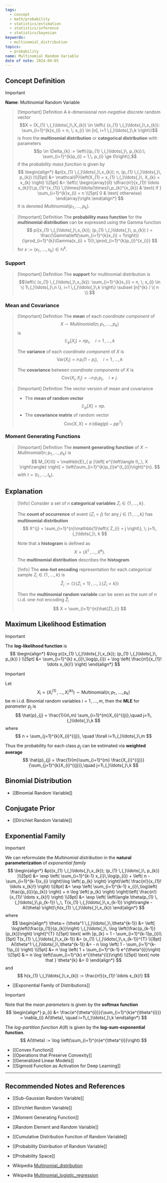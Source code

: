 ```yaml
---
tags:
  - concept
  - math/probability
  - statistics/estimation
  - statistics/inference
  - statistics/bayesian
keywords:
  - multinomial_distribution
topics:
  - probability
name: Multinomial Random Variable
date of note: 2024-09-05
---
```


## Concept Definition

>[!important]
>**Name**: Multinomial Random Variable

>[!important] Definition
>A $k$-dimensional *non-negative discrete* random vector $$X = (X_{1} \,{,}\ldots{,}\,X_{k}) \in \left\{  (x_{1} \,{,}\ldots{,}\,x_{k}): \sum_{i=1}^{k}x_{i} = n, \; x_{i} \in [n], i=1 \,{,}\ldots{,}\,k  \right\}$$ is from the **multinomial distribution** or **categorical distribution** with parameters $$p \in \Delta_{k} := \left\{(p_{1} \,{,}\ldots{,}\, p_{k}):\; \sum_{i=1}^{k}p_{i} = 1,\, p_{i} \ge 0\right\},$$ if the *probability mass function* is given by 
>$$
>\begin{align*}
>&p((x_{1} \,{,}\ldots{,}\,x_{k}); n, (p_{1} \,{,}\ldots{,}\, p_{k}) )\\[5pt]
>&= \mathcal{P}\left(X_{1} = x_{1} \,{,}\ldots{,}\, X_{k} = x_{k} \right) \\[5pt]
>&= \left\{ \begin{array}{ll} \dfrac{n!}{x_{1}! \ldots x_{k}!}\;p_{1}^{x_{1}} \,{\times}\ldots{\times}\,p_{k}^{x_{k}} & \text{ if } \sum_{i=1}^{k}x_{i} = n \\[5pt] 0 & \text{ otherwise} \end{array}\right.\end{align*}
>$$
>It is denoted $Multinomial(p_{1} \,{,}\ldots{,}\, p_{k}).$
>


>[!important] Definition
>The **probability mass function** for the **multinomial distribution**  can be expressed using the Gamma function
>$$
>p((x_{1} \,{,}\ldots{,}\,x_{k}); (p_{1} \,{,}\ldots{,}\, p_{k}) )
> = \frac{\Gamma\left(\sum_{i=1}^{k}x_{i} + 1\right)}{\prod_{i=1}^{k}\Gamma(x_{i} + 1)}\,\prod_{i=1}^{k}p_{i}^{x_{i}}
>$$
>for $x:= (x_{1} \,{,}\ldots{,}\,x_{k}) \in \mathbb{N}^{k}.$

### Support

>[!important] Definition
>The **support** for multinomial distribution is $$\left\{  (x_{1} \,{,}\ldots{,}\,x_{k}): \sum_{i=1}^{k}x_{i} = n, \; x_{i} \in \{ 1\,{,}\ldots{,}\,n \}, i=1 \,{,}\ldots{,}\,k  \right\}  \subset [n]^{k} / \{ n \}.$$



### Mean and Covariance

>[!important] Definition
>The **mean** of each *coordinate component* of $$X \sim Multinomial(n; p_{1} \,{,}\ldots{,}\, p_{k})$$ is $$\mathbb{E}_{ p }\left[  X_{i} \right] = n p_{i}, \quad i=1\,{,}\ldots{,}\,k$$ 
>
>The **variance** of each *coordinate component* of $X$ is $$\text{Var}(X_{i}) = n\,p_{i}(1 - p_{i}), \quad i=1\,{,}\ldots{,}\,k$$
>
>The **covariance** between *coordinate components* of $X$ is $$\text{Cov}(X_{i}, X_{j}) = -n\,p_{i}\,p_{j}, \quad i \neq j.$$

>[!important] Definition
>The vector version of mean and covariance
>- The  **mean of random vector** $$\mathbb{E}_{ p }\left[  X \right] = n p.$$
>- The **covariance matrix** of random vector $$\text{Cov}(X, X) = n\,\left(\text{diag}(p) - pp^{T}\right)$$

### Moment Generating Functions

>[!important] Definition
>The **moment generating function** of $X \sim  Multinomial(n; p_{1} \,{,}\ldots{,}\, p_{k})$ is 
>$$
>M_{X}(t) = \mathbb{E}_{ p }\left[  e^{\left\langle  t\,,\, X   \right\rangle} \right] = \left(\sum_{i=1}^{k}p_{i}e^{t_{i}}\right)^{n}.
>$$
>with $t = (t_{1} \,{,}\ldots{,}\,t_{k}).$



## Explanation

>[!info]
>Consider a set of $n$ **categorical variables** $Z_{i} \in \left\{ 1\,{,}\ldots{,}\, k \right\}$. 
>
>The **count of occurrence** of event $\left\{Z_{i} = j\right\}$ for any $j\in \left\{ 1\,{,}\ldots{,}\, k\right\}$ has **multinomial distribution**
>$$
>X^{j} = \sum_{i=1}^{n}\mathbb{1}\left\{ Z_{i} = j \right\}, \; j=1\,{,}\ldots{,}\, k
>$$
>
>Note that a **histogram** is defined as 
>$$
>X = (X^1 \,{,}\ldots{,}\,X^{k}).
>$$ 
>The **multinomial distribution** describes the **histogram**.

>[!info]
>The **one-hot encoding** representation for each categorical sample $Z_{i} \in \left\{ 1\,{,}\ldots{,}\,k \right\}$ is $$\hat{Z}_{i} := (\mathbb{1}\left\{ Z_{i} = 1 \right\} \,{,}\ldots{,}\,\mathbb{1}\left\{ Z_{i} = k \right\})$$
>
>Then the **multinomial random variable**  can be seen as the sum of $n$ i.i.d.  one-hot encoding $\hat{Z}_{i}$
>$$
>X = \sum_{i=1}^{n}\hat{Z}_{i}
>$$

## Maximum Likelihood Estimation

>[!important] 
>The **log-likelihood function** is
>$$
>\begin{align*}
>&\log p((x_{1} \,{,}\ldots{,}\,x_{k}); (p_{1} \,{,}\ldots{,}\, p_{k}) ) \\[5pt]
>&= \sum_{i=1}^{k} x_{i}\,\log(p_{i}) + \log \left(  \frac{n!}{x_{1}! \ldots x_{k}!} \right)
>\end{align*}
>$$


>[!important] 
>Let $$X_{i} = (X_{i}^{(1)} \,{,}\ldots{,}\, X_{i}^{(k)}) \sim \text{Multinomial}(n; p_{1} \,{,}\ldots{,}\, p_{k})$$ be $m$ i.i.d. Binomial random variables $i=1\,{,}\ldots{,} m,$ then the **MLE** for *parameter* $p_{j}$ is
>$$
>\hat{p}_{j} = \frac{1}{n\,m} \sum_{i=1}^{m}X_{i}^{(j)},\quad j=1\,{,}\ldots{,}\,k
>$$
>where 
>$$
>n = \sum_{j=1}^{k}X_{i}^{(j)}, \quad \forall i=1\,{,}\ldots{,}\,m
>$$
>
>Thus the probability for each class $p_{j}$ can be estimated via **weighted average**
>$$
>\hat{p}_{j} = \frac{1}{m}\sum_{i=1}^{m} \frac{X_{i}^{(j)}}{\sum_{j=1}^{k}X_{i}^{(j)}},\quad j=1\,{,}\ldots{,}\,k
>$$


## Binomial Distribution

- [[Binomial Random Variable]]

## Conjugate Prior

- [[Dirichlet Random Variable]]

## Exponential Family

>[!important] 
>We can reformulate the *Multinomial distribution* in the **natural parameterization** of *exponential family*
>$$
>\begin{align*}
> &p((x_{1} \,{,}\ldots{,}\,x_{k}); (p_{1} \,{,}\ldots{,}\, p_{k}) )\\[5pt]
> &= \exp \left( \sum_{i=1}^{k-1} x_{i}\,\log(p_{i}) + \left( n - \sum_{i=1}^{k-1}x_{i} \right)\log \left( p_{k} \right) \right)\left(  \frac{n!}{x_{1}! \ldots x_{k}!} \right) \\[8pt]
> &= \exp \left( \sum_{i=1}^{k-1} x_{i}\,\log\left( \frac{p_{i}}{p_{k}} \right) + n \log \left( p_{k} \right) \right)\left(  \frac{n!}{x_{1}! \ldots x_{k}!} \right) \\[8pt]
> &= \exp \left( \left\langle \theta(p_{1} \,{,}\ldots{,}\,p_{k-1}) \,,\, T(x_{1} \,{,}\ldots{,}\,x_{k-1}) \right\rangle - A(\theta)  \right)\;h(x_{1} \,{,}\ldots{,}\,x_{k})
>\end{align*}
>$$
>where
>$$
>\begin{align*}
>\theta:= (\theta^1 \,{,}\ldots{,}\,\theta^{k-1})  &= \left[ \log\left(\frac{p_{1}}{p_{k}}\right) \,{,}\ldots{,}\, \log \left(\frac{p_{k-1}}{p_{k}}\right) \right]^{T} \\[5pt]
>\text{ with }p_{k} = 1 - \sum_{i=1}^{k-1}p_{i}\\[5pt]
>T(x_{1} \,{,}\ldots{,}\,x_{k-1}) &= (x_{1} \,{,}\ldots{,}\,x_{k-1})^{T} \\[8pt]
>A(\theta^1 \,{,}\ldots{,}\,\theta^{k-1}) &= - n \log \left( 1 - \sum_{i=1}^{k-1}p_{i} \right) \\[5pt]
>&= n \log \left(  1 + \sum_{i=1}^{k-1} e^{\theta^{i}}\right) \\[5pt]
>&:= n \log \left(\sum_{i=1}^{k} e^{\theta^{i}}\right) \\[5pt]
>\text{ note that } \theta^{k} &= 0
>\end{align*}
>$$
>and
>$$
>h(x_{1} \,{,}\ldots{,}\,x_{k}) := \frac{n!}{x_{1}! \ldots x_{k}!}
>$$

- [[Exponential Family of Distributions]]

>[!important]
>Note that the *mean parameters* is given by the **softmax function** 
>$$
>\begin{align*}
>p_{i} &= \frac{e^{\theta^{i}}}{\sum_{i=1}^{k}e^{\theta^{i}}} = \nabla_{i} A(\theta), \quad i=1\,{,}\ldots{,}\,k
>\end{align*}
>$$
>
>The *log-partition function* $A(\theta)$ is given by the **log-sum-exponential function**.
>$$
>A(\theta) := \log \left(\sum_{i=1}^{n}e^{\theta^{i}}\right)
>$$

- [[Convex Function]]
- [[Operations that Preserve Convexity]]
- [[Generalized Linear Models]]
- [[Sigmoid Function as Activation for Deep Learning]]



-----------
##  Recommended Notes and References


- [[Sub-Gaussian Random Variable]]
- [[Dirichlet Random Variable]]


- [[Moment Generating Function]]
- [[Random Element and Random Variable]]
- [[Cumulative Distribution Function of Random Variable]]
- [[Probability Distribution of Random Variable]]
- [[Probability Space]]

- Wikipedia [Multinomial_distribution](https://en.wikipedia.org/wiki/Multinomial_distribution)
- Wikipedia [Multinomial_logistic_regression](https://en.wikipedia.org/wiki/Multinomial_logistic_regression)